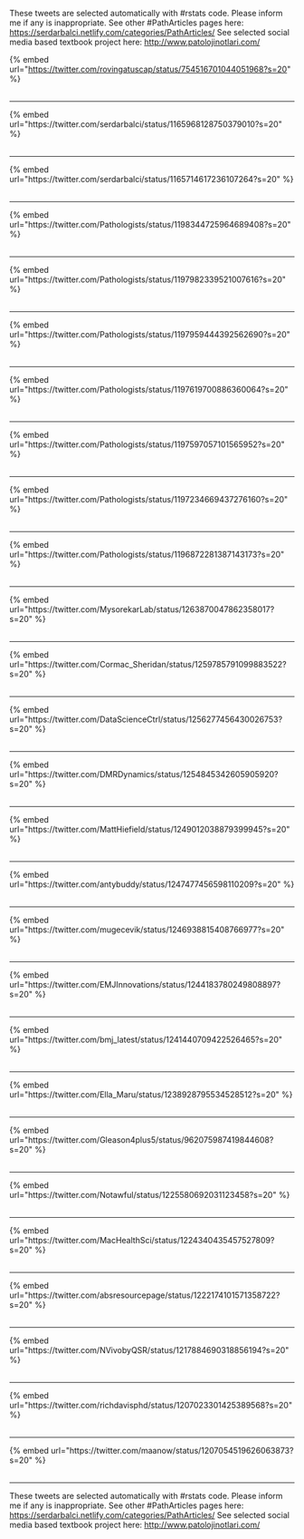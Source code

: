 

These tweets are selected automatically with #rstats code. Please inform me if any is inappropriate.
See other #PathArticles pages here: https://serdarbalci.netlify.com/categories/PathArticles/ 
See selected social media based textbook project here: http://www.patolojinotlari.com/

{% embed url="https://twitter.com/rovingatuscap/status/754516701044051968?s=20" %}<br>
<br>
<hr>
{% embed url="https://twitter.com/serdarbalci/status/1165968128750379010?s=20" %}<br>
<br>
<hr>
{% embed url="https://twitter.com/serdarbalci/status/1165714617236107264?s=20" %}<br>
<br>
<hr>
{% embed url="https://twitter.com/Pathologists/status/1198344725964689408?s=20" %}<br>
<br>
<hr>
{% embed url="https://twitter.com/Pathologists/status/1197982339521007616?s=20" %}<br>
<br>
<hr>
{% embed url="https://twitter.com/Pathologists/status/1197959444392562690?s=20" %}<br>
<br>
<hr>
{% embed url="https://twitter.com/Pathologists/status/1197619700886360064?s=20" %}<br>
<br>
<hr>
{% embed url="https://twitter.com/Pathologists/status/1197597057101565952?s=20" %}<br>
<br>
<hr>
{% embed url="https://twitter.com/Pathologists/status/1197234669437276160?s=20" %}<br>
<br>
<hr>
{% embed url="https://twitter.com/Pathologists/status/1196872281387143173?s=20" %}<br>
<br>
<hr>
{% embed url="https://twitter.com/MysorekarLab/status/1263870047862358017?s=20" %}<br>
<br>
<hr>
{% embed url="https://twitter.com/Cormac_Sheridan/status/1259785791099883522?s=20" %}<br>
<br>
<hr>
{% embed url="https://twitter.com/DataScienceCtrl/status/1256277456430026753?s=20" %}<br>
<br>
<hr>
{% embed url="https://twitter.com/DMRDynamics/status/1254845342605905920?s=20" %}<br>
<br>
<hr>
{% embed url="https://twitter.com/MattHiefield/status/1249012038879399945?s=20" %}<br>
<br>
<hr>
{% embed url="https://twitter.com/antybuddy/status/1247477456598110209?s=20" %}<br>
<br>
<hr>
{% embed url="https://twitter.com/mugecevik/status/1246938815408766977?s=20" %}<br>
<br>
<hr>
{% embed url="https://twitter.com/EMJInnovations/status/1244183780249808897?s=20" %}<br>
<br>
<hr>
{% embed url="https://twitter.com/bmj_latest/status/1241440709422526465?s=20" %}<br>
<br>
<hr>
{% embed url="https://twitter.com/Ella_Maru/status/1238928795534528512?s=20" %}<br>
<br>
<hr>
{% embed url="https://twitter.com/Gleason4plus5/status/962075987419844608?s=20" %}<br>
<br>
<hr>
{% embed url="https://twitter.com/Notawful/status/1225580692031123458?s=20" %}<br>
<br>
<hr>
{% embed url="https://twitter.com/MacHealthSci/status/1224340435457527809?s=20" %}<br>
<br>
<hr>
{% embed url="https://twitter.com/absresourcepage/status/1222174101571358722?s=20" %}<br>
<br>
<hr>
{% embed url="https://twitter.com/NVivobyQSR/status/1217884690318856194?s=20" %}<br>
<br>
<hr>
{% embed url="https://twitter.com/richdavisphd/status/1207023301425389568?s=20" %}<br>
<br>
<hr>
{% embed url="https://twitter.com/maanow/status/1207054519626063873?s=20" %}<br>
<br>
<hr>


These tweets are selected automatically with #rstats code. Please inform me if any is inappropriate.
See other #PathArticles pages here: https://serdarbalci.netlify.com/categories/PathArticles/ 
See selected social media based textbook project here: http://www.patolojinotlari.com/
